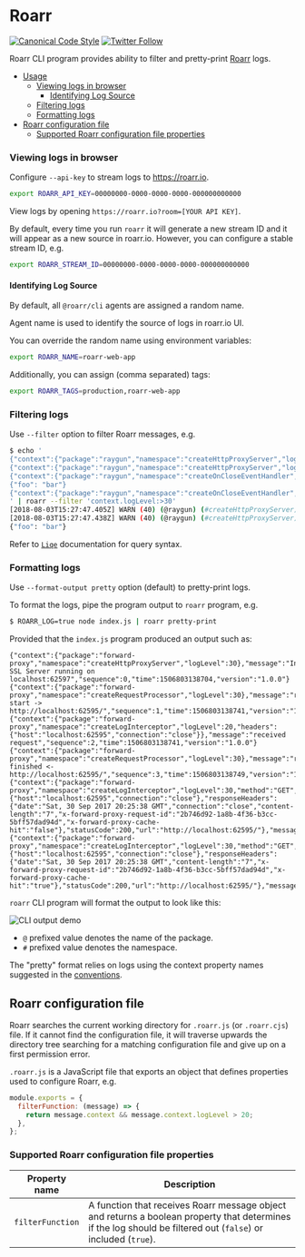 # Roarr

[![Canonical Code Style](https://img.shields.io/badge/code%20style-canonical-blue.svg?style=flat-square)](https://github.com/gajus/canonical)
[![Twitter Follow](https://img.shields.io/twitter/follow/kuizinas.svg?style=social&label=Follow)](https://twitter.com/kuizinas)

Roarr CLI program provides ability to filter and pretty-print [Roarr](https://github.com/gajus/roarr) logs.

* [Usage](#usage)
  * [Viewing logs in browser](#viewing-logs-in-browser)
    * [Identifying Log Source](#identifying-log-source)
  * [Filtering logs](#filtering-logs)
  * [Formatting logs](#formatting-logs)
* [Roarr configuration file](#roarr-configuration-file)
  * [Supported Roarr configuration file properties](#supported-roarr-configuration-file-properties)

### Viewing logs in browser

Configure `--api-key` to stream logs to https://roarr.io.

```bash
export ROARR_API_KEY=00000000-0000-0000-0000-000000000000
```

View logs by opening `https://roarr.io?room=[YOUR API KEY]`.

By default, every time you run `roarr` it will generate a new stream ID and it will appear as a new source in roarr.io. However, you can configure a stable stream ID, e.g.

```bash
export ROARR_STREAM_ID=00000000-0000-0000-0000-000000000000
```

#### Identifying Log Source

By default, all `@roarr/cli` agents are assigned a random name.

Agent name is used to identify the source of logs in roarr.io UI.

You can override the random name using environment variables:

```bash
export ROARR_NAME=roarr-web-app
```

Additionally, you can assign (comma separated) tags:

```bash
export ROARR_TAGS=production,roarr-web-app
```

### Filtering logs

Use `--filter` option to filter Roarr messages, e.g.

```bash
$ echo '
{"context":{"package":"raygun","namespace":"createHttpProxyServer","logLevel":40},"message":"internal SSL Server running on 0.0.0.0:59222","sequence":0,"time":1533310067405,"version":"1.0.0"}
{"context":{"package":"raygun","namespace":"createHttpProxyServer","logLevel":40},"message":"gracefully shutting down the proxy server","sequence":1,"time":1533310067438,"version":"1.0.0"}
{"context":{"package":"raygun","namespace":"createOnCloseEventHandler","logLevel":30},"message":"raygun server closed","sequence":2,"time":1533310067439,"version":"1.0.0"}
{"foo": "bar"}
{"context":{"package":"raygun","namespace":"createOnCloseEventHandler","logLevel":30},"message":"internal SSL close","sequence":3,"time":1533310067439,"version":"1.0.0"}
' | roarr --filter 'context.logLevel:>30'
[2018-08-03T15:27:47.405Z] WARN (40) (@raygun) (#createHttpProxyServer): internal SSL Server running on 0.0.0.0:59222
[2018-08-03T15:27:47.438Z] WARN (40) (@raygun) (#createHttpProxyServer): gracefully shutting down the proxy server
{"foo": "bar"}
```

Refer to [`Liqe`](https://github.com/gajus/liqe) documentation for query syntax.

### Formatting logs

Use `--format-output pretty` option (default) to pretty-print logs.

To format the logs, pipe the program output to `roarr` program, e.g.

```bash
$ ROARR_LOG=true node index.js | roarr pretty-print
```

Provided that the `index.js` program produced an output such as:

```
{"context":{"package":"forward-proxy","namespace":"createHttpProxyServer","logLevel":30},"message":"Internal SSL Server running on localhost:62597","sequence":0,"time":1506803138704,"version":"1.0.0"}
{"context":{"package":"forward-proxy","namespace":"createRequestProcessor","logLevel":30},"message":"request start -> http://localhost:62595/","sequence":1,"time":1506803138741,"version":"1.0.0"}
{"context":{"package":"forward-proxy","namespace":"createLogInterceptor","logLevel":20,"headers":{"host":"localhost:62595","connection":"close"}},"message":"received request","sequence":2,"time":1506803138741,"version":"1.0.0"}
{"context":{"package":"forward-proxy","namespace":"createRequestProcessor","logLevel":30},"message":"request finished <- http://localhost:62595/","sequence":3,"time":1506803138749,"version":"1.0.0"}
{"context":{"package":"forward-proxy","namespace":"createLogInterceptor","logLevel":30,"method":"GET","requestHeaders":{"host":"localhost:62595","connection":"close"},"responseHeaders":{"date":"Sat, 30 Sep 2017 20:25:38 GMT","connection":"close","content-length":"7","x-forward-proxy-request-id":"2b746d92-1a8b-4f36-b3cc-5bff57dad94d","x-forward-proxy-cache-hit":"false"},"statusCode":200,"url":"http://localhost:62595/"},"message":"response","sequence":4,"time":1506803138755,"version":"1.0.0"}
{"context":{"package":"forward-proxy","namespace":"createLogInterceptor","logLevel":30,"method":"GET","requestHeaders":{"host":"localhost:62595","connection":"close"},"responseHeaders":{"date":"Sat, 30 Sep 2017 20:25:38 GMT","content-length":"7","x-forward-proxy-request-id":"2b746d92-1a8b-4f36-b3cc-5bff57dad94d","x-forward-proxy-cache-hit":"true"},"statusCode":200,"url":"http://localhost:62595/"},"message":"response","sequence":5,"time":1506803138762,"version":"1.0.0"}
```

`roarr` CLI program will format the output to look like this:

![CLI output demo](./.README/cli-output-demo.png)

* `@` prefixed value denotes the name of the package.
* `#` prefixed value denotes the namespace.

The "pretty" format relies on logs using the context property names suggested in the [conventions](#conventions).

## Roarr configuration file

Roarr searches the current working directory for `.roarr.js` (or `.roarr.cjs`) file. If it cannot find the configuration file, it will traverse upwards the directory tree searching for a matching configuration file and give up on a first permission error.

`.roarr.js` is a JavaScript file that exports an object that defines properties used to configure Roarr, e.g.

```js
module.exports = {
  filterFunction: (message) => {
    return message.context && message.context.logLevel > 20;
  },
};
```

### Supported Roarr configuration file properties

|Property name|Description|
|---|---|
|`filterFunction`|A function that receives Roarr message object and returns a boolean property that determines if the log should be filtered out (`false`) or included (`true`).|
